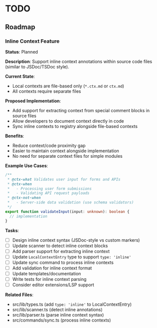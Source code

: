 # TODO

## Roadmap

### Inline Context Feature

**Status**: Planned

**Description**: Support inline context annotations within source code files (similar to JSDoc/TSDoc style).

**Current State**:
- Local contexts are file-based only (`*.ctx.md` or `ctx.md`)
- All contexts require separate files

**Proposed Implementation**:
- Add support for extracting context from special comment blocks in source files
- Allow developers to document context directly in code
- Sync inline contexts to registry alongside file-based contexts

**Benefits**:
- Reduce context/code proximity gap
- Easier to maintain context alongside implementation
- No need for separate context files for simple modules

**Example Use Cases**:
```typescript
/**
 * @ctx-what Validates user input for forms and APIs
 * @ctx-when
 *   - Processing user form submissions
 *   - Validating API request payloads
 * @ctx-not-when
 *   - Server-side data validation (use schema validators)
 */
export function validateInput(input: unknown): boolean {
  // implementation
}
```

**Tasks**:
- [ ] Design inline context syntax (JSDoc-style vs custom markers)
- [ ] Update scanner to detect inline context blocks
- [ ] Add parser support for extracting inline context
- [ ] Update `LocalContextEntry` type to support `type: 'inline'`
- [ ] Update sync command to process inline contexts
- [ ] Add validation for inline context format
- [ ] Update templates/documentation
- [ ] Write tests for inline context parsing
- [ ] Consider editor extensions/LSP support

**Related Files**:
- src/lib/types.ts (add `type: 'inline'` to LocalContextEntry)
- src/lib/scanner.ts (detect inline annotations)
- src/lib/parser.ts (parse inline context syntax)
- src/commands/sync.ts (process inline contexts)
